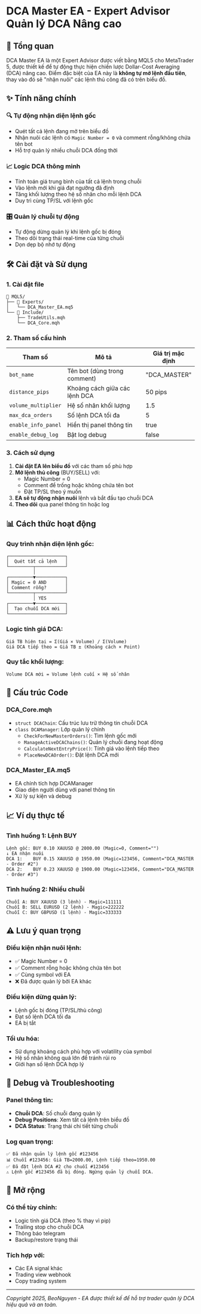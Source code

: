 # DCA Master EA - Expert Advisor Quản lý DCA Nâng cao

## 🎯 Tổng quan

DCA Master EA là một Expert Advisor được viết bằng MQL5 cho MetaTrader 5, được thiết kế để tự động thực hiện chiến lược Dollar-Cost Averaging (DCA) nâng cao. Điểm đặc biệt của EA này là **không tự mở lệnh đầu tiên**, thay vào đó sẽ "nhận nuôi" các lệnh thủ công đã có trên biểu đồ.

## ✨ Tính năng chính

### 🔍 Tự động nhận diện lệnh gốc
- Quét tất cả lệnh đang mở trên biểu đồ
- Nhận nuôi các lệnh có `Magic Number = 0` và comment rỗng/không chứa tên bot
- Hỗ trợ quản lý nhiều chuỗi DCA đồng thời

### 📈 Logic DCA thông minh
- Tính toán giá trung bình của tất cả lệnh trong chuỗi
- Vào lệnh mới khi giá đạt ngưỡng đã định
- Tăng khối lượng theo hệ số nhân cho mỗi lệnh DCA
- Duy trì cùng TP/SL với lệnh gốc

### 🎛️ Quản lý chuỗi tự động
- Tự động dừng quản lý khi lệnh gốc bị đóng
- Theo dõi trạng thái real-time của từng chuỗi
- Dọn dẹp bộ nhớ tự động

## 🛠️ Cài đặt và Sử dụng

### 1. Cài đặt file

```
📁 MQL5/
├── 📁 Experts/
│   └── DCA_Master_EA.mq5
└── 📁 Include/
    ├── TradeUtils.mqh
    └── DCA_Core.mqh
```

### 2. Tham số cấu hình

| Tham số | Mô tả | Giá trị mặc định |
|---------|-------|------------------|
| `bot_name` | Tên bot (dùng trong comment) | "DCA_MASTER" |
| `distance_pips` | Khoảng cách giữa các lệnh DCA | 50 pips |
| `volume_multiplier` | Hệ số nhân khối lượng | 1.5 |
| `max_dca_orders` | Số lệnh DCA tối đa | 5 |
| `enable_info_panel` | Hiển thị panel thông tin | true |
| `enable_debug_log` | Bật log debug | false |

### 3. Cách sử dụng

1. **Cài đặt EA lên biểu đồ** với các tham số phù hợp
2. **Mở lệnh thủ công** (BUY/SELL) với:
   - Magic Number = 0
   - Comment để trống hoặc không chứa tên bot
   - Đặt TP/SL theo ý muốn
3. **EA sẽ tự động nhận nuôi** lệnh và bắt đầu tạo chuỗi DCA
4. **Theo dõi** qua panel thông tin hoặc log

## 📊 Cách thức hoạt động

### Quy trình nhận diện lệnh gốc:
```
┌─────────────────────┐
│  Quét tất cả lệnh   │
└─────────┬───────────┘
          │
┌─────────▼───────────┐
│ Magic = 0 AND       │
│ Comment rỗng?       │
└─────────┬───────────┘
          │ YES
┌─────────▼───────────┐
│  Tạo chuỗi DCA mới  │
└─────────────────────┘
```

### Logic tính giá DCA:
```
Giá TB hiện tại = Σ(Giá × Volume) / Σ(Volume)
Giá DCA tiếp theo = Giá TB ± (Khoảng cách × Point)
```

### Quy tắc khối lượng:
```
Volume DCA mới = Volume lệnh cuối × Hệ số nhân
```

## 🔧 Cấu trúc Code

### DCA_Core.mqh
- `struct DCAChain`: Cấu trúc lưu trữ thông tin chuỗi DCA
- `class DCAManager`: Lớp quản lý chính
  - `CheckForNewMasterOrders()`: Tìm lệnh gốc mới
  - `ManageActiveDCAChains()`: Quản lý chuỗi đang hoạt động
  - `CalculateNextEntryPrice()`: Tính giá vào lệnh tiếp theo
  - `PlaceNewDCAOrder()`: Đặt lệnh DCA mới

### DCA_Master_EA.mq5
- EA chính tích hợp DCAManager
- Giao diện người dùng với panel thông tin
- Xử lý sự kiện và debug

## 📈 Ví dụ thực tế

### Tình huống 1: Lệnh BUY
```
Lệnh gốc: BUY 0.10 XAUUSD @ 2000.00 (Magic=0, Comment="")
↓ EA nhận nuôi
DCA 1:    BUY 0.15 XAUUSD @ 1950.00 (Magic=123456, Comment="DCA_MASTER - Order #2")
DCA 2:    BUY 0.23 XAUUSD @ 1900.00 (Magic=123456, Comment="DCA_MASTER - Order #3")
```

### Tình huống 2: Nhiều chuỗi
```
Chuỗi A: BUY XAUUSD (3 lệnh) - Magic=111111
Chuỗi B: SELL EURUSD (2 lệnh) - Magic=222222
Chuỗi C: BUY GBPUSD (1 lệnh) - Magic=333333
```

## ⚠️ Lưu ý quan trọng

### Điều kiện nhận nuôi lệnh:
- ✅ Magic Number = 0
- ✅ Comment rỗng hoặc không chứa tên bot
- ✅ Cùng symbol với EA
- ❌ Đã được quản lý bởi EA khác

### Điều kiện dừng quản lý:
- Lệnh gốc bị đóng (TP/SL/thủ công)
- Đạt số lệnh DCA tối đa
- EA bị tắt

### Tối ưu hóa:
- Sử dụng khoảng cách phù hợp với volatility của symbol
- Hệ số nhân không quá lớn để tránh rủi ro
- Giới hạn số lệnh DCA hợp lý

## 🐛 Debug và Troubleshooting

### Panel thông tin:
- **Chuỗi DCA**: Số chuỗi đang quản lý
- **Debug Positions**: Xem tất cả lệnh trên biểu đồ
- **DCA Status**: Trạng thái chi tiết từng chuỗi

### Log quan trọng:
```
✅ Đã nhận quản lý lệnh gốc #123456
📊 Chuỗi #123456: Giá TB=2000.00, Lệnh tiếp theo=1950.00
✅ Đã đặt lệnh DCA #2 cho chuỗi #123456
⚠️ Lệnh gốc #123456 đã bị đóng. Ngừng quản lý chuỗi DCA.
```

## 🚀 Mở rộng

### Có thể tùy chỉnh:
- Logic tính giá DCA (theo % thay vì pip)
- Trailing stop cho chuỗi DCA
- Thông báo telegram
- Backup/restore trạng thái

### Tích hợp với:
- Các EA signal khác
- Trading view webhook
- Copy trading system

---
*Copyright 2025, BeoNguyen - EA được thiết kế để hỗ trợ trader quản lý DCA hiệu quả và an toàn.*